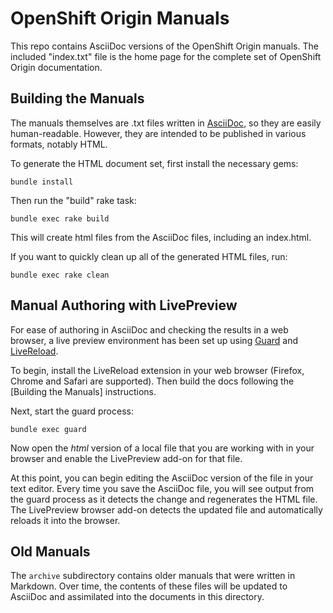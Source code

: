 # OpenShift Origin Manuals #

This repo contains AsciiDoc versions of the OpenShift Origin manuals. The included "index.txt" file is the home page for the complete set of OpenShift Origin documentation.

## Building the Manuals ##
The manuals themselves are .txt files written in [AsciiDoc](http://asciidoc.org/), so they are easily human-readable. However, they are intended to be published in various formats, notably HTML. 

To generate the HTML document set, first install the necessary gems:

    bundle install

Then run the "build" rake task:

    bundle exec rake build

This will create html files from the AsciiDoc files, including an index.html.

If you want to quickly clean up all of the generated HTML files, run:

    bundle exec rake clean

## Manual Authoring with LivePreview ##

For ease of authoring in AsciiDoc and checking the results in a web browser, a live preview environment has been set up using [Guard](http://guardgem.org/) and [LiveReload](http://livereload.com/).

To begin, install the LiveReload extension in your web browser (Firefox, Chrome and Safari are supported). Then build the docs following the [Building the Manuals] instructions.

Next, start the guard process:

    bundle exec guard

Now open the _html_ version of a local file that you are working with in your browser and enable the LivePreview add-on for that file.

At this point, you can begin editing the AsciiDoc version of the file in your text editor. Every time you save the AsciiDoc file, you will see output from the guard process as it detects the change and regenerates the HTML file. The LivePreview browser add-on detects the updated file and automatically reloads it into the browser.
 
## Old Manuals ##
The `archive` subdirectory contains older manuals that were written in Markdown. Over time, the contents of these files will be updated to AsciiDoc and assimilated into the documents in this directory.
